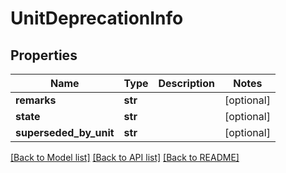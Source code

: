 # UnitDeprecationInfo

## Properties
Name | Type | Description | Notes
------------ | ------------- | ------------- | -------------
**remarks** | **str** |  | [optional] 
**state** | **str** |  | [optional] 
**superseded_by_unit** | **str** |  | [optional] 

[[Back to Model list]](../README.md#documentation-for-models) [[Back to API list]](../README.md#documentation-for-api-endpoints) [[Back to README]](../README.md)


